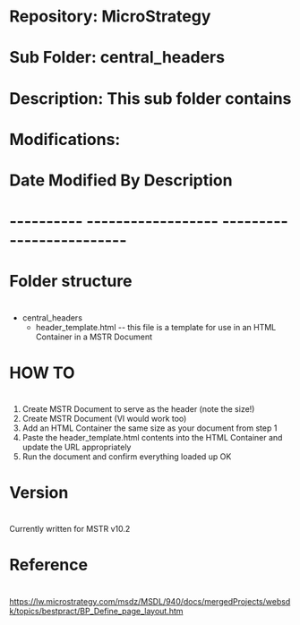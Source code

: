 # ##################################################
# Repository:    MicroStrategy
# Sub Folder:    central_headers
#
# Description:   This sub folder contains 
#                
#                
#
# Modifications:
# Date         Modified By          Description
# ----------   ------------------   -------------------------
#
# ##################################################


# ##################################################
# Folder structure
# ##################################################
  - central_headers
    - header_template.html
      -- this file is a template for use in an HTML Container in a MSTR Document

# ##################################################
# HOW TO
# ##################################################
  1. Create MSTR Document to serve as the header (note the size!)
  2. Create MSTR Document (VI would work too)
  3. Add an HTML Container the same size as your document from step 1
  4. Paste the header_template.html contents into the HTML Container and update the URL appropriately
  5. Run the document and confirm everything loaded up OK

# ##################################################
# Version
# ##################################################
Currently written for MSTR v10.2

# ##################################################
# Reference
# ##################################################

https://lw.microstrategy.com/msdz/MSDL/940/docs/mergedProjects/websdk/topics/bestpract/BP_Define_page_layout.htm